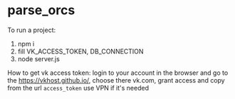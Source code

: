 # parse_orcs

To run a project:
1. npm i 
2. fill VK_ACCESS_TOKEN, DB_CONNECTION
3. node server.js

How to get vk access token:
login to your account in the browser and go to the https://vkhost.github.io/, choose there vk.com, grant access and copy from the url `access_token`
use VPN if it's needed